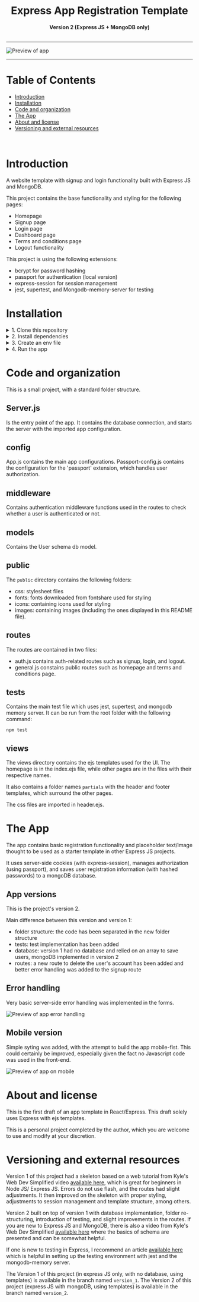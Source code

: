 <div align="center">
  <br>
  <h1><b>Express App Registration Template</b></h1>
  <strong>Version 2 (Express JS + MongoDB only)</strong>
</div>
<br>

<hr>

![Preview of app](public/images/readme/App_preview_gif.gif)
<hr>

# Table of Contents
- [Introduction](#introduction)
- [Installation](#installation)
- [Code and organization](#code-and-organization)
- [The App](#the-app)
- [About and license](#about-and-license)
- [Versioning and external resources](#versioning-and-external-resources)
<br>

# Introduction

A website template with signup and login functionality built with Express JS and MongoDB.

This project contains the base functionality and styling for the following pages:
- Homepage
- Signup page
- Login page
- Dashboard page
- Terms and conditions page
- Logout functionality

This project is using the following extensions:
- bcrypt for password hashing
- passport for authentication (local version)
- express-session for session management
- jest, supertest, and Mongodb-memory-server for testing

# Installation

<details>
   <summary>1. Clone this repository</summary>

   >\
   > More information on how to clone this repository [available here](https://docs.github.com/en/repositories/creating-and-managing-repositories/cloning-a-repository)
   ><br/><br/>
</details>

<details>
   <summary>2. Install dependencies</summary>

   >\
   > Make sure you have MongoDB installed in your machine. If you do not, I recommend using the MongoDB Community Server Download [available here](https://www.mongodb.com/try/download/community). (Date: 24 March 2025). You should also have NodeJS installed.
   > Next, install the app dependencies:
   >\
   > ```pwsh
   >npm install
   >```
   ><br/><br/>
</details>

<details>
   <summary>3. Create an env file</summary>

   >\
   > You can create a .env file in the root, the content should be similar to that of the .env.example file provided.
   > 
   > Do not forget to change the session secret key.
   ><br/><br/>
</details>

<details>
   <summary>4. Run the app</summary>

   >\
   > ```pwsh
   >npm run devStart
   >```
   ><br/><br/>
</details>


# Code and organization

This is a small project, with a standard folder structure.

## Server.js

Is the entry point of the app.
It contains the database connection, and starts the server with the imported app configuration.

## config

App.js contains the main app configurations.
Passport-config.js contains the configuration for the 'passport' extension, which handles user authorization.

## middleware
Contains authentication middleware functions used in the routes to check whether a user is authenticated or not.

## models
Contains the User schema db model.

## public

The `public` directory contains the following folders:

- css: stylesheet files
- fonts: fonts downloaded from fontshare used for styling
- icons: containing icons used for styling
- images: containing images (including the ones displayed in this README file).

## routes

The routes are contained in two files:
- auth.js contains auth-related routes such as signup, login, and logout.
- general.js constains public routes such as homepage and terms and conditions page.

## tests

Contains the main test file which uses jest, supertest, and mongodb memory server. 
It can be run from the root folder with the following command:

```pwsh
npm test
```

## views

The views directory contains the ejs templates used for the UI.
The homepage is in the index.ejs file, while other pages are in the files with their respective names.

It also contains a folder names `partials` with the header and footer templates, which surround the other pages.

The css files are imported in header.ejs.

# The App

The app contains basic registration functionality and placeholder text/image thought to be used as a starter template in other Express JS projects.

It uses server-side cookies (with express-session), manages authorization (using passport), and saves user registration information (with hashed passwords) to a mongoDB database.

## App versions

This is the project's version 2.

Main difference between this version and version 1:
- folder structure: the code has been separated in the new folder structure
- tests: test implementation has been added
- database: version 1 had no database and relied on an array to save users, mongoDB implemented in version 2
- routes: a new route to delete the user's account has been added and better error handling was added to the signup route

## Error handling

Very basic server-side error handling was implemented in the forms.

![Preview of app error handling](public/images/readme/App_error_handling.jpg)

## Mobile version

Simple syting was added, with the attempt to build the app mobile-fist.
This could certainly be improved, especially given the fact no Javascript code was used in the front-end.

![Preview of app on mobile](public/images/readme/App_mobile.jpg)

# About and license

This is the first draft of an app template in React/Express. This draft solely uses Express with ejs templates.

This is a personal project completed by the author, which you are welcome to use and modify at your discretion.

# Versioning and external resources

Version 1 of this project had a skeleton based on a web tutorial from Kyle's Web Dev Simplified video [available here](https://www.youtube.com/watch?v=-RCnNyD0L-s), which is great for beginners in Node JS/ Express JS. Errors do not use flash, and the routes had slight adjustments. It then improved on the skeleton with proper styling, adjustments to session management and template structure, among others. 

Version 2 built on top of version 1 with database implementation, folder re-structuring, introduction of testing, and slight improvements in the routes. If you are new to Express JS and MongoDB, there is also a video from Kyle's Web Dev Simplified [available here](https://www.youtube.com/watch?v=fgTGADljAeg&t=1016s) where the basics of schema are presented and can be somewhat helpful. 

If one is new to testing in Express, I recommend an article [available here](https://mayallo.com/unit-integration-e2e-testing-using-jest/)
which is helpful in setting up the testing environment with jest and the mongodb-memory server.

The Version 1 of this project (in express JS only, with no database, using templates) is available in the branch named `version_1`.
The Version 2 of this project (express JS with mongoDB, using templates) is available in the branch named `version_2`.

